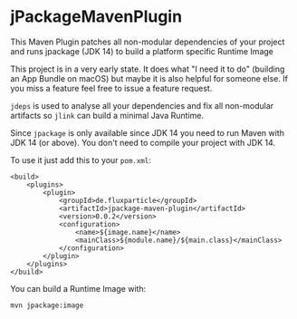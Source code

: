 # jPackageMavenPlugin
This Maven Plugin patches all non-modular dependencies of your project and runs jpackage (JDK 14) to build a platform specific Runtime Image

This project is in a very early state. It does what "I need it to do" (building an App Bundle on macOS) but maybe it is also helpful for someone else. If you miss a feature feel free to issue a feature request.

`jdeps` is used to analyse all your dependencies and fix all non-modular artifacts so `jlink` can build a minimal Java Runtime.

Since `jpackage` is only available since JDK 14 you need to run Maven with JDK 14 (or above). You don't need to compile your project with JDK 14.

To use it just add this to your `pom.xml`:

    <build>
        <plugins>
            <plugin>
                <groupId>de.fluxparticle</groupId>
                <artifactId>jpackage-maven-plugin</artifactId>
                <version>0.0.2</version>
                <configuration>
                    <name>${image.name}</name>
                    <mainClass>${module.name}/${main.class}</mainClass>
                </configuration>
            </plugin>
        </plugins>
    </build>

You can build a Runtime Image with:

    mvn jpackage:image
    
